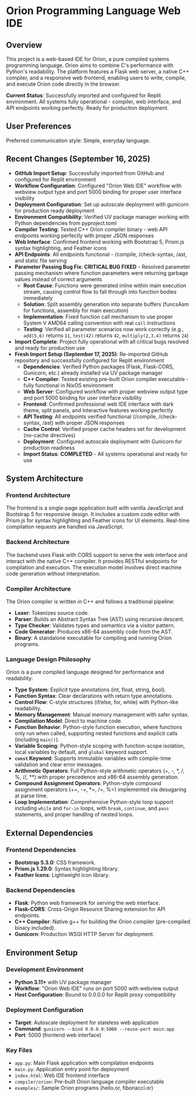# Orion Programming Language Web IDE

## Overview
This project is a web-based IDE for Orion, a pure compiled systems programming language. Orion aims to combine C's performance with Python's readability. The platform features a Flask web server, a native C++ compiler, and a responsive web frontend, enabling users to write, compile, and execute Orion code directly in the browser. 

**Current Status**: Successfully imported and configured for Replit environment. All systems fully operational - compiler, web interface, and API endpoints working perfectly. Ready for production deployment.

## User Preferences
Preferred communication style: Simple, everyday language.

## Recent Changes (September 16, 2025)
- **GitHub Import Setup**: Successfully imported from GitHub and configured for Replit environment
- **Workflow Configuration**: Configured "Orion Web IDE" workflow with webview output type and port 5000 binding for proper user interface visibility
- **Deployment Configuration**: Set up autoscale deployment with gunicorn for production ready deployment
- **Environment Compatibility**: Verified UV package manager working with Python dependencies from pyproject.toml
- **Compiler Testing**: Tested C++ Orion compiler binary - web API endpoints working perfectly with proper JSON responses
- **Web Interface**: Confirmed frontend working with Bootstrap 5, Prism.js syntax highlighting, and Feather icons
- **API Endpoints**: All endpoints functional - /compile, /check-syntax, /ast, and static file serving
- **Parameter Passing Bug Fix**: **CRITICAL BUG FIXED** - Resolved parameter passing mechanism where function parameters were returning garbage values instead of correct arguments
  - **Root Cause**: Functions were generated inline within main execution stream, causing control flow to fall through into function bodies immediately
  - **Solution**: Split assembly generation into separate buffers (funcsAsm for functions, assembly for main execution)  
  - **Implementation**: Fixed function call mechanism to use proper System V AMD64 calling convention with real `call` instructions
  - **Testing**: Verified all parameter scenarios now work correctly (e.g., `add(5,6)` returns `11`, `test(42)` returns `42`, `multiply(2,3,4)` returns `24`)
- **Import Complete**: Project fully operational with all critical bugs resolved and ready for production use
- **Fresh Import Setup (September 17, 2025)**: Re-imported GitHub repository and successfully configured for Replit environment
  - **Dependencies**: Verified Python packages (Flask, Flask-CORS, Gunicorn, etc.) already installed via UV package manager
  - **C++ Compiler**: Tested existing pre-built Orion compiler executable - fully functional in NixOS environment
  - **Web Server**: Configured workflow with proper webview output type and port 5000 binding for user interface visibility
  - **Frontend**: Confirmed professional web IDE interface with dark theme, split panels, and interactive features working perfectly
  - **API Testing**: All endpoints verified functional (/compile, /check-syntax, /ast) with proper JSON responses
  - **Cache Control**: Verified proper cache headers set for development (no-cache directives)
  - **Deployment**: Configured autoscale deployment with Gunicorn for production readiness
  - **Import Status**: **COMPLETED** - All systems operational and ready for use

## System Architecture
### Frontend Architecture
The frontend is a single-page application built with vanilla JavaScript and Bootstrap 5 for responsive design. It includes a custom code editor with Prism.js for syntax highlighting and Feather icons for UI elements. Real-time compilation requests are handled via JavaScript.

### Backend Architecture
The backend uses Flask with CORS support to serve the web interface and interact with the native C++ compiler. It provides RESTful endpoints for compilation and execution. The execution model involves direct machine code generation without interpretation.

### Compiler Architecture
The Orion compiler is written in C++ and follows a traditional pipeline:
- **Lexer**: Tokenizes source code.
- **Parser**: Builds an Abstract Syntax Tree (AST) using recursive descent.
- **Type Checker**: Validates types and semantics via a visitor pattern.
- **Code Generator**: Produces x86-64 assembly code from the AST.
- **Binary**: A standalone executable for compiling and running Orion programs.

### Language Design Philosophy
Orion is a pure compiled language designed for performance and readability:
- **Type System**: Explicit type annotations (int, float, string, bool).
- **Function Syntax**: Clear declarations with return type annotations.
- **Control Flow**: C-style structures (if/else, for, while) with Python-like readability.
- **Memory Management**: Manual memory management with safer syntax.
- **Compilation Model**: Direct to machine code.
- **Function Behavior**: Python-style function execution, where functions only run when called, supporting nested functions and explicit calls (including `main()`).
- **Variable Scoping**: Python-style scoping with function-scope isolation, local variables by default, and `global` keyword support.
- **`const` Keyword**: Supports immutable variables with compile-time validation and clear error messages.
- **Arithmetic Operators**: Full Python-style arithmetic operators (+, -, \*, /, %, //, \*\*) with proper precedence and x86-64 assembly generation.
- **Compound Assignment Operators**: Python-style compound assignment operators (+=, -=, \*=, /=, %=) implemented via desugaring at parse time.
- **Loop Implementation**: Comprehensive Python-style loop support including `while` and `for-in` loops, with `break`, `continue`, and `pass` statements, and proper handling of nested loops.

## External Dependencies
### Frontend Dependencies
- **Bootstrap 5.3.0**: CSS framework.
- **Prism.js 1.29.0**: Syntax highlighting library.
- **Feather Icons**: Lightweight icon library.

### Backend Dependencies
- **Flask**: Python web framework for serving the web interface.
- **Flask-CORS**: Cross-Origin Resource Sharing extension for API endpoints.
- **C++ Compiler**: Native g++ for building the Orion compiler (pre-compiled binary included).
- **Gunicorn**: Production WSGI HTTP Server for deployment.

## Environment Setup
### Development Environment
- **Python 3.11+** with UV package manager
- **Workflow**: "Orion Web IDE" runs on port 5000 with webview output
- **Host Configuration**: Bound to 0.0.0.0 for Replit proxy compatibility

### Deployment Configuration  
- **Target**: Autoscale deployment for stateless web application
- **Command**: `gunicorn --bind 0.0.0.0:5000 --reuse-port main:app`
- **Port**: 5000 (frontend web interface)

### Key Files
- `app.py`: Main Flask application with compilation endpoints
- `main.py`: Application entry point for deployment
- `index.html`: Web IDE frontend interface  
- `compiler/orion`: Pre-built Orion language compiler executable
- `examples/`: Sample Orion programs (hello.or, fibonacci.or)